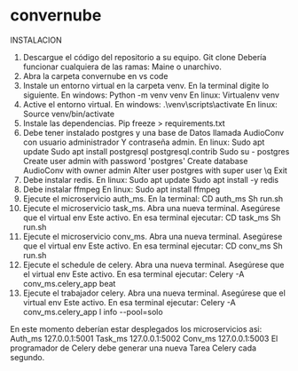 # convernube
INSTALACION

1. Descargue el código del repositorio a su equipo.
   Git clone 
   Debería funcionar cualquiera de las ramas: Maine o unarchivo.
2. Abra la carpeta convernube en vs code
3. Instale un entorno virtual en la carpeta venv.
   En la terminal digite lo siguiente.
   En windows:
      Python -m venv venv
   En linux:
      Virtualenv venv
4. Active el entorno virtual.
   En windows:
      .\venv\scripts\activate 
   En linux:
      Source venv/bin/activate
5. Instale las dependencias.
   Pip freeze > requirements.txt
6. Debe tener instalado postgres y una base de 
   Datos llamada AudioConv con usuario administrador 
   Y contraseña admin.
   En linux:
      Sudo apt update
      Sudo apt install postgresql postgresql.contrib
      Sudo su - postgres 
      Create user admin with password 'postgres'
      Create database AudioConv with owner admin
      Alter user postgres with super user
      \q
      Exit
7. Debe instalar redis.
    En linux:
       Sudo apt update 
       Sudo apt install -y redis 
8. Debe instalar ffmpeg 
   En linux:
       Sudo apt install ffmpeg
9. Ejecute el microservicio auth_ms.
   En la terminal:
      CD auth_ms
      Sh run.sh
10. Ejecute el microservicio task_ms.
   Abra una nueva terminal. Asegúrese que el virtual env
   Este activo.
   En esa terminal ejecutar:
      CD task_ms
      Sh run.sh
11. Ejecute el microservicio conv_ms.
   Abra una nueva terminal. Asegúrese que el virtual env 
   Este activo.
   En esa terminal ejecutar:
      CD conv_ms
      Sh run.sh
12. Ejecute el schedule de celery.
   Abra una nueva terminal. Asegúrese que el virtual env 
   Este activo.
   En esa terminal ejecutar:
      Celery -A conv_ms.celery_app beat
13. Ejecute el trabajador celery.
   Abra una nueva terminal. Asegúrese que el virtual env 
   Este activo.
   En esa terminal ejecutar:
      Celery -A conv_ms.celery_app l info --pool=solo

En este momento deberían estar desplegados los microservicios asi:
Auth_ms 127.0.0.1:5001
Task_ms 127.0.0.1:5002
Conv_ms 127.0.0.1:5003
El programador de Celery debe generar una nueva
Tarea Celery cada segundo.


